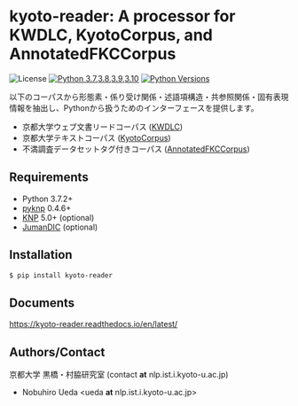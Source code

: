 # kyoto-reader: A processor for KWDLC, KyotoCorpus, and AnnotatedFKCCorpus

![License](http://img.shields.io/badge/license-MIT-blue.svg)
[![Python 3.7,3.8,3.9,3.10](https://github.com/ku-nlp/kyoto-reader/actions/workflows/pythonpackage.yml/badge.svg)](https://github.com/ku-nlp/kyoto-reader/actions/workflows/pythonpackage.yml)
[![Python Versions](https://img.shields.io/pypi/pyversions/kyoto_reader.svg)](https://pypi.org/project/kyoto-reader/)

以下のコーパスから形態素・係り受け関係・述語項構造・共参照関係・固有表現情報を抽出し、Pythonから扱うためのインターフェースを提供します。 

- 京都大学ウェブ文書リードコーパス ([KWDLC](https://github.com/ku-nlp/KWDLC))
- 京都大学テキストコーパス ([KyotoCorpus](https://github.com/ku-nlp/KyotoCorpus))
- 不満調査データセットタグ付きコーパス ([AnnotatedFKCCorpus](https://github.com/ku-nlp/AnnotatedFKCCorpus))

## Requirements

- Python 3.7.2+
- [pyknp](https://github.com/ku-nlp/pyknp) 0.4.6+
- [KNP](http://nlp.ist.i.kyoto-u.ac.jp/index.php?KNP) 5.0+ (optional)
- [JumanDIC](https://github.com/ku-nlp/JumanDIC) (optional)

## Installation

```zsh
$ pip install kyoto-reader
```

## Documents

<https://kyoto-reader.readthedocs.io/en/latest/>

## Authors/Contact

京都大学 黒橋・村脇研究室 (contact **at** nlp.ist.i.kyoto-u.ac.jp)
- Nobuhiro Ueda <ueda **at** nlp.ist.i.kyoto-u.ac.jp>
